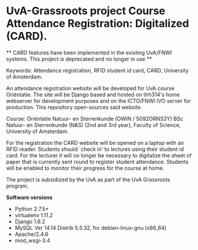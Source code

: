 UvA-Grassroots project Course Attendance Registration: Digitalized (CARD).
=======

** CARD features have been implemented in the existing UvA/FNWI systems. This project is deprecated and no longer in use **

Keywords: Attendance registration, RFID student id card, CARD, University of
Amsterdam.

An attendance registration website will be developed for UvA course Oriëntatie.
The site will be Django based and hosted on tlrh314's home webserver for
development purposes and on the ICTO/FNWI IVO server for production. This
repository open-sources said website.

Course: Oriëntatie Natuur- en Sterrenkunde (OWIN / 5092ORNS3Y)
BSc Natuur- en Sterrenkunde (N&S) (2nd and 3rd year), Faculty of Science,
University of Amsterdam.

For the registration the CARD website will be opened on a laptop with an RFID
reader. Students should `check in' to lectures using their student id card.
For the lecturer it will no longer be necessary to digitalize the sheet of paper
that is currently sent round to register student attendance. Students will be
enabled to monitor their progress for the course at home.

The project is subsidized by the UvA as part of the UvA Grassroots program.

**Software versions**

* Python 2.7.5+
* virtualenv 1.11.2
* Django 1.6.2
* MySQL Ver 14.14 Distrib 5.5.32, for debian-linux-gnu (x86_64)
* Apache/2.4.6
* mod_wsgi-3.4

